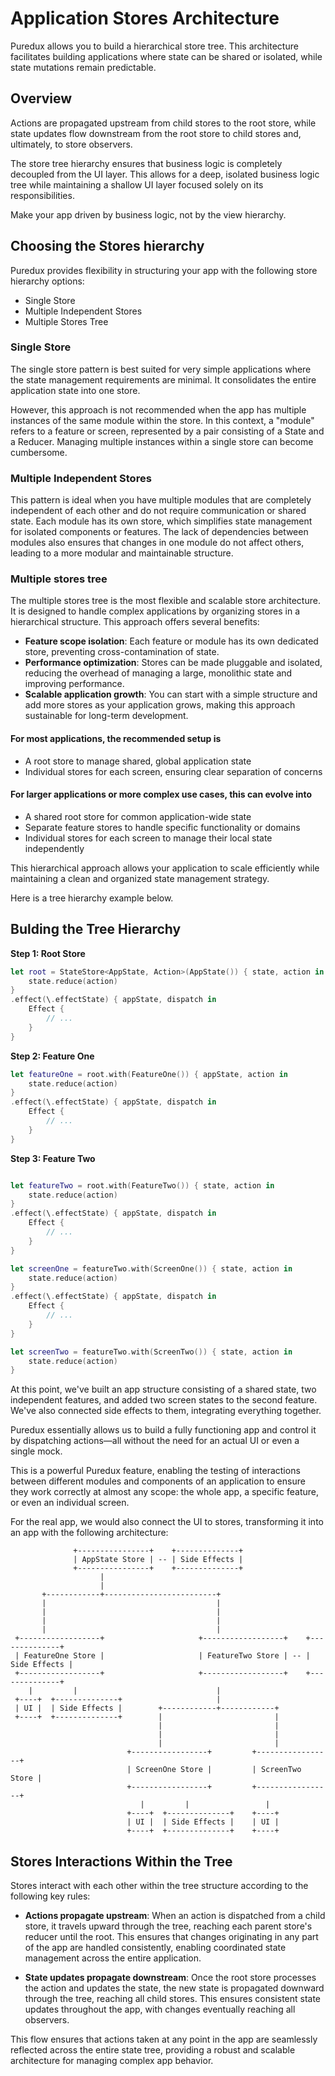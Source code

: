 # Application Stores Architecture

Puredux allows you to build a hierarchical store tree. This architecture facilitates building applications where state can be shared or isolated, while state mutations remain predictable.

## Overview
Actions are propagated upstream from child stores to the root store,
while state updates flow downstream from the root store to child stores and, ultimately, to store observers.


The store tree hierarchy ensures that business logic is completely decoupled from the UI layer. This allows for a deep, isolated business logic tree while maintaining a shallow UI layer focused solely on its responsibilities.

Make your app driven by business logic, not by the view hierarchy.

## Choosing the Stores hierarchy

Puredux provides flexibility in structuring your app with the following store hierarchy options:

- Single Store
- Multiple Independent Stores
- Multiple Stores Tree

### Single Store

The single store pattern is best suited for very simple applications where the state management requirements are minimal. It consolidates the entire application state into one store. 

However, this approach is not recommended when the app has multiple instances of the same module within the store. 
In this context, a "module" refers to a feature or screen, represented by a pair consisting of a State and a Reducer. Managing multiple instances within a single store can become cumbersome.

### Multiple Independent Stores

This pattern is ideal when you have multiple modules that are completely independent of each other and do not require communication or shared state. 
Each module has its own store, which simplifies state management for isolated components or features. The lack of dependencies between modules also ensures that changes in one module do not affect others, leading to a more modular and maintainable structure.

### Multiple stores tree

The multiple stores tree is the most flexible and scalable store architecture. It is designed to handle complex applications by organizing stores in a hierarchical structure. This approach offers several benefits:

- **Feature scope isolation**: Each feature or module has its own dedicated store, preventing cross-contamination of state.
- **Performance optimization**: Stores can be made pluggable and isolated, reducing the overhead of managing a large, monolithic state and improving performance.
- **Scalable application growth**: You can start with a simple structure and add more stores as your application grows, making this approach sustainable for long-term development.

#### For most applications, the recommended setup is

- A root store to manage shared, global application state
- Individual stores for each screen, ensuring clear separation of concerns

#### For larger applications or more complex use cases, this can evolve into

- A shared root store for common application-wide state
- Separate feature stores to handle specific functionality or domains
- Individual stores for each screen to manage their local state independently

This hierarchical approach allows your application to scale efficiently while maintaining a clean and organized state management strategy.

Here is a tree hierarchy example below.

## Bulding the Tree Hierarchy

**Step 1: Root Store**

```swift
let root = StateStore<AppState, Action>(AppState()) { state, action in 
    state.reduce(action) 
} 
.effect(\.effectState) { appState, dispatch in
    Effect {
        // ...
    }
}
```

**Step 2: Feature One**

```swift
let featureOne = root.with(FeatureOne()) { appState, action in 
    state.reduce(action) 
}
.effect(\.effectState) { appState, dispatch in
    Effect {
        // ...
    }
}
```

**Step 3: Feature Two**

```swift

let featureTwo = root.with(FeatureTwo()) { state, action in
    state.reduce(action)
}
.effect(\.effectState) { appState, dispatch in
    Effect {
        // ...
    }
}

let screenOne = featureTwo.with(ScreenOne()) { state, action in 
    state.reduce(action) 
}
.effect(\.effectState) { appState, dispatch in
    Effect {
        // ...
    }
}

let screenTwo = featureTwo.with(ScreenTwo()) { state, action in 
    state.reduce(action) 
}

```

At this point, we've built an app structure consisting of a shared state, two independent features, and added two screen states to the second feature. We've also connected side effects to them, integrating everything together.

Puredux essentially allows us to build a fully functioning app and control it by dispatching actions—all without the need for an actual UI or even a single mock.

This is a powerful Puredux feature, enabling the testing of interactions between different modules and components of an application to ensure they work correctly at almost any scope: the whole app, a specific feature, or even an individual screen.

For the real app, we would also connect the UI to stores, transforming it into an app with the following architecture:


```text
              +----------------+    +--------------+
              | AppState Store | -- | Side Effects |
              +----------------+    +--------------+
                    |
                    |
       +------------+-------------------------+
       |                                      |
       |                                      |
       |                                      |
       |                                      |
 +------------------+                     +------------------+    +--------------+
 | FeatureOne Store |                     | FeatureTwo Store | -- | Side Effects |
 +------------------+                     +------------------+    +--------------+
    |         |                               |
 +----+  +--------------+                     |
 | UI |  | Side Effects |        +------------+------------+
 +----+  +--------------+        |                         |
                                 |                         |
                                 |                         |
                                 |                         |
                          +-----------------+         +-----------------+
                          | ScreenOne Store |         | ScreenTwo Store |
                          +-----------------+         +-----------------+
                             |         |                 |
                          +----+  +--------------+    +----+
                          | UI |  | Side Effects |    | UI |
                          +----+  +--------------+    +----+
```


## Stores Interactions Within the Tree

Stores interact with each other within the tree structure according to the following key rules:

- **Actions propagate upstream**: When an action is dispatched from a child store, it travels upward through the tree, reaching each parent store's reducer until the root. This ensures that changes originating in any part of the app are handled consistently, enabling coordinated state management across the entire application.

- **State updates propagate downstream**: Once the root store processes the action and updates the state, the new state is propagated downward through the tree, reaching all child stores. This ensures consistent state updates throughout the app, with changes eventually reaching all observers.

This flow ensures that actions taken at any point in the app are seamlessly reflected across the entire state tree, providing a robust and scalable architecture for managing complex app behavior.
